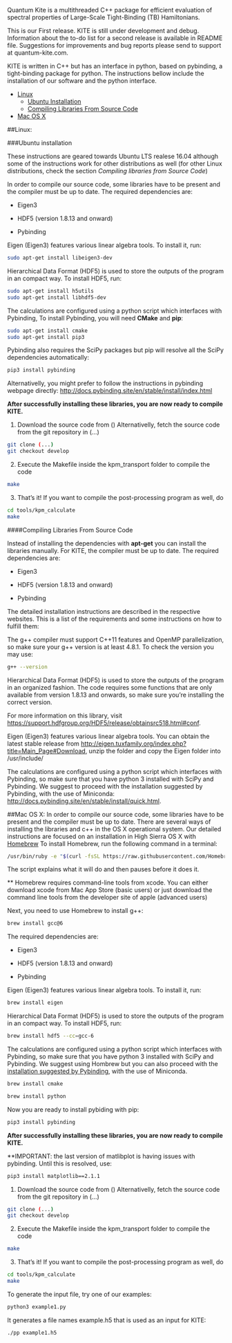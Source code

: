 Quantum Kite is a multithreaded C++ package for efficient evaluation of spectral properties of Large-Scale Tight-Binding (TB) Hamiltonians.
 
This is our First release. KITE is still under development and debug. Information about the to-do list for a second release is available in README file. Suggestions for improvements and bug reports please send to support at quantum-kite.com.

KITE is written in C++ but has an interface in python, based on pybinding, a tight-binding package for python. The instructions bellow include the installation of our software and the python interface.

- [Linux](#linux)
	- [Ubuntu Installation](#ubuntu-installation)
	- [Compiling Libraries From Source Code](#compiling-libraries-from-source-code)
- [Mac OS X](#mac-os-x)	


##Linux:

###Ubuntu installation

These instructions are geared towards Ubuntu LTS realese 16.04 although some of the instructions work for other distributions as well (for other Linux distributions, check the section *Compiling libraries from Source Code*)

In order to compile our source code, some libraries have to be present and the compiler must be up to date. The required dependencies are:

* Eigen3

* HDF5 (version 1.8.13 and onward) 

* Pybinding

Eigen (Eigen3) features various linear algebra tools. To install it, run:
~~~bash
sudo apt-get install libeigen3-dev
~~~

Hierarchical Data Format (HDF5) is used to store the outputs of the program in an compact way. To install HDF5, run:
~~~bash
sudo apt-get install h5utils
sudo apt-get install libhdf5-dev
~~~

The calculations are configured using a python script which interfaces with Pybinding, To install Pybinding, you will need **CMake**  and **pip**:
~~~bash
sudo apt-get install cmake
sudo apt-get install pip3
~~~
Pybinding also requires the SciPy packages but  pip will resolve all the SciPy dependencies automatically:
~~~bash
pip3 install pybinding
~~~

Alternativelly, you might prefer to follow the instructions in pybinding webpage directly:
http://docs.pybinding.site/en/stable/install/index.html

**After successfully installing these libraries, you are now ready to compile KITE.**


1. Download the source code from () 
Alternativelly, fetch the source code from the git repository in (…)
~~~bash
git clone (...)
git checkout develop
~~~
2. Execute the Makefile inside the kpm_transport folder to compile the code
~~~bash
make
~~~
3. That’s it! If you want to compile the post-processing program as well, do
~~~bash
cd tools/kpm_calculate
make
~~~
####Compiling Libraries From Source Code

Instead of installing the dependencies with **apt-get** you can install the libraries manually. For KITE, the compiler must be up to date. The required dependencies are:

* Eigen3

* HDF5 (version 1.8.13 and onward) 

* Pybinding


The detailed installation instructions are described in the respective websites. This is a list of the requirements and some instructions on how to fulfill them:

The g++ compiler must support C++11 features and OpenMP parallelization, so make sure your g++ version is at least 4.8.1. To check the version you may use:
~~~bash
g++ --version
~~~
Hierarchical Data Format (HDF5) is used to store the outputs of the program in an organized fashion. The code requires some functions that are only available from version 1.8.13 and onwards, so make sure you’re installing the correct version.

For more information on this library, visit https://support.hdfgroup.org/HDF5/release/obtainsrc518.html#conf.

 

Eigen (Eigen3) features various linear algebra tools.  You can obtain the latest stable release from http://eigen.tuxfamily.org/index.php?title=Main_Page#Download, unzip the folder and copy the Eigen folder into /usr/include/

The calculations are configured using a python script which interfaces with Pybinding, so make sure that you have python 3 installed with SciPy and Pybinding. We suggest to proceed with the installation suggested by Pybinding, with the use of Miniconda:
http://docs.pybinding.site/en/stable/install/quick.html.

##Mac OS X:
In order to compile our source code, some libraries have to be present and the compiler must be up to date. There are several ways of installing the libraries and c++ in the OS X operational system. Our detailed instructions are focused on an installation in High Sierra OS X with [Homebrew](https://brew.sh/)
To install Homebrew, run the following command in a terminal:
~~~bash
/usr/bin/ruby -e "$(curl -fsSL https://raw.githubusercontent.com/Homebrew/install/master/install)"
~~~

The script explains what it will do and then pauses before it does it.

** Homebrew requires command-line tools from xcode. You can either download xcode from Mac App Store (basic users) or just download the command line tools from the developer site of apple (advanced users)

Next, you need to use Homebrew to install g++:

~~~bash
brew install gcc@6
~~~

The required dependencies are:

* Eigen3

* HDF5 (version 1.8.13 and onward) 

* Pybinding

Eigen (Eigen3) features various linear algebra tools. To install it, run:

~~~bash
brew install eigen
~~~

Hierarchical Data Format (HDF5) is used to store the outputs of the program in an compact way. To install HDF5, run:
~~~bash
brew install hdf5 --cc=gcc-6
~~~
The calculations are configured using a python script which interfaces with Pybinding, so make sure that you have python 3 installed with SciPy and Pybinding. We suggest using Hombrew but you can also proceed with the  [installation suggested by Pybinding](http://docs.pybinding.site/en/stable/install/quick.html), with the use of Miniconda.

~~~bash
brew install cmake
~~~
 
~~~bash
brew install python
~~~
Now you are ready to install pybiding with pip:
~~~bash
pip3 install pybinding
~~~
**After successfully installing these libraries, you are now ready to compile KITE.**

**IMPORTANT: the last version of matlibplot is having issues with pybinding. Until this is resolved, use:

~~~bash
pip3 install matplotlib==2.1.1 
~~~

1. Download the source code from () 
Alternativelly, fetch the source code from the git repository in (…)
~~~bash
git clone (...)
git checkout develop
~~~
2. Execute the Makefile inside the kpm_transport folder to compile the code
~~~bash
make
~~~
3. That’s it! If you want to compile the post-processing program as well, do
~~~bash
cd tools/kpm_calculate
make
~~~
To generate the input file, try one of our examples:
~~~bash
python3 example1.py
~~~
It generates a file names example.h5 that is used as an input for KITE:
~~~bash
./pp example1.h5
~~~